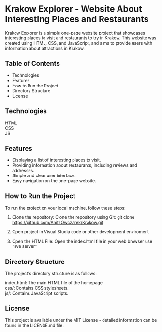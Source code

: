 # Krakow Explorer - Website About Interesting Places and Restaurants
Krakow Explorer is a simple one-page website project that showcases interesting places to visit and restaurants to try in Krakow. This website was created using HTML, CSS, and JavaScript, and aims to provide users with information about attractions in Krakow.

## Table of Contents
- Technologies <br>
- Features <br>
- How to Run the Project <br>
- Directory Structure <br>
- License

## Technologies
HTML <br>
CSS <br>
JS <br>

## Features
- Displaying a list of interesting places to visit. <br>
- Providing information about restaurants, including reviews and addresses. <br>
- Simple and clear user interface. <br>
- Easy navigation on the one-page website.

## How to Run the Project
To run the project on your local machine, follow these steps:

1. Clone the repository:
  Clone the repository using Git:
  git clone https://github.com/AnitaOwczarek/Krakow.git
2. Open project in Visual Studia code or other development enviroment
   
3. Open the HTML File:
  Open the index.html file in your web browser use "live server"

## Directory Structure
The project's directory structure is as follows:

index.html: The main HTML file of the homepage. <br>
css/: Contains CSS stylesheets. <br>
js/: Contains JavaScript scripts. <br>

## License
This project is available under the MIT License - detailed information can be found in the LICENSE.md file.
